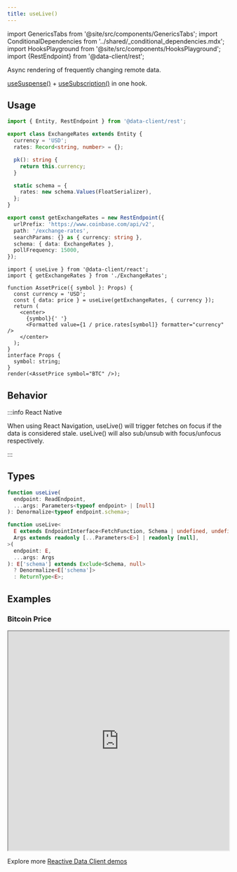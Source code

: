 ```yaml
---
title: useLive()
---
```


<head>
  <title>useLive() - Data fetching and updating for React</title>
  <meta name="docsearch:pagerank" content="10"/>
</head>

import GenericsTabs from '@site/src/components/GenericsTabs';
import ConditionalDependencies from '../shared/\_conditional_dependencies.mdx';
import HooksPlayground from '@site/src/components/HooksPlayground';
import {RestEndpoint} from '@data-client/rest';

Async rendering of frequently changing remote data.

[useSuspense()](./useSuspense.md) + [useSubscription()](./useSubscription.md) in one hook.

## Usage

<HooksPlayground row>

```typescript title="ExchangeRates" collapsed
import { Entity, RestEndpoint } from '@data-client/rest';

export class ExchangeRates extends Entity {
  currency = 'USD';
  rates: Record<string, number> = {};

  pk(): string {
    return this.currency;
  }

  static schema = {
    rates: new schema.Values(FloatSerializer),
  };
}

export const getExchangeRates = new RestEndpoint({
  urlPrefix: 'https://www.coinbase.com/api/v2',
  path: '/exchange-rates',
  searchParams: {} as { currency: string },
  schema: { data: ExchangeRates },
  pollFrequency: 15000,
});
```

```tsx title="AssetPrice"
import { useLive } from '@data-client/react';
import { getExchangeRates } from './ExchangeRates';

function AssetPrice({ symbol }: Props) {
  const currency = 'USD';
  const { data: price } = useLive(getExchangeRates, { currency });
  return (
    <center>
      {symbol}{' '}
      <Formatted value={1 / price.rates[symbol]} formatter="currency" />
    </center>
  );
}
interface Props {
  symbol: string;
}
render(<AssetPrice symbol="BTC" />);
```

</HooksPlayground>

## Behavior

<ConditionalDependencies hook="useLive" />

:::info React Native

When using React Navigation, useLive() will trigger fetches on focus if the data is considered
stale. useLive() will also sub/unsub with focus/unfocus respectively.

:::

## Types

<GenericsTabs>

```typescript
function useLive(
  endpoint: ReadEndpoint,
  ...args: Parameters<typeof endpoint> | [null]
): Denormalize<typeof endpoint.schema>;
```

```typescript
function useLive<
  E extends EndpointInterface<FetchFunction, Schema | undefined, undefined>,
  Args extends readonly [...Parameters<E>] | readonly [null],
>(
  endpoint: E,
  ...args: Args
): E['schema'] extends Exclude<Schema, null>
  ? Denormalize<E['schema']>
  : ReturnType<E>;
```

</GenericsTabs>

## Examples

### Bitcoin Price

<iframe
  loading="lazy"
  src="https://stackblitz.com/github/data-client/rest-hooks/tree/master/examples/nextjs?embed=1&file=pages%2Fapi%2FExchangeRates.ts,pages%2FAssetPrice.tsx&hidedevtools=1&view=both&terminalHeight=0&hideNavigation=1"
  width="100%"
  height="500"
></iframe>

Explore more [Reactive Data Client demos](/demos)
